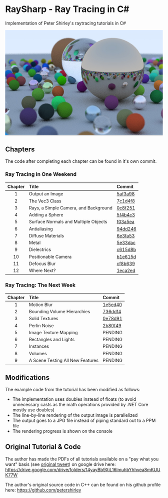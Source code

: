 ﻿# RaySharp - Ray Tracing in C#

Implementation of Peter Shirley's raytracing tutorials in C#

![Example Output](output/output.jpeg)

## Chapters

The code after completing each chapter can be found in it's own commit.

### Ray Tracing in One Weekend

| Chapter | Title                                 | Commit                                   |
|:-------:|:--------------------------------------|:-----------------------------------------|
| 1       | Output an Image                       | [5af3a98](https://github.com/bschne/RaySharp/commit/5af3a98fd1dfab8ec8d27c45928650c5ebb9597b) |
| 2       | The Vec3 Class                        | [7c1d4f8](https://github.com/bschne/RaySharp/commit/7c1d4f8ba662aecc8fbb0f8fbb206f533dee10eb) |
| 3       | Rays, a Simple Camera, and Background | [0c8f251](https://github.com/bschne/RaySharp/commit/0c8f251b596e09d076c5b1c82c81d5d425d2a3cb) |
| 4       | Adding a Sphere                       | [5f4b4c3](https://github.com/bschne/RaySharp/commit/5f4b4c3b154b991efd838d90ddc7f292ad77bd92) |
| 5       | Surface Normals and Multiple Objects  | [f03a5ea](https://github.com/bschne/RaySharp/commit/f03a5eabe50d84c7bd940777964fc6e99f7ea3e4) |
| 6       | Antialiasing                          | [94dd246](https://github.com/bschne/RaySharp/commit/94dd246c9a4d0bcea53758a156c88734a656e561) |
| 7       | Diffuse Materials                     | [6e3fa53](https://github.com/bschne/RaySharp/commit/6e3fa53539bc61e8e108d4d0cfb9600191394ea1) |
| 8       | Metal                                 | [5e33dac](https://github.com/bschne/RaySharp/commit/5e33dac95d7e599b2952ba29958bcf3475214e41) |
| 9       | Dielectrics                           | [c615d8b](https://github.com/bschne/RaySharp/commit/c615d8b30665195ee6c1f8b4465e51ce2116b42c) |
| 10      | Positionable Camera                   | [b1e615d](https://github.com/bschne/RaySharp/commit/b1e615df8a51a8a13a9703f72d185cd01207e836) |
| 11      | Defocus Blur                          | [cf8b639](https://github.com/bschne/RaySharp/commit/cf8b6390770b53653ab820822f1804ba7ac53e2b) |
| 12      | Where Next?                           | [1eca2ed](https://github.com/bschne/RaySharp/commit/1eca2ed1d639ceed3aa568485ce7527cfeb01c27) |

### Ray Tracing: The Next Week

| Chapter | Title                                 | Commit                                   |
|:-------:|:--------------------------------------|:-----------------------------------------|
| 1       | Motion Blur                           | [1e5ed40](https://github.com/bschne/RaySharp/commit/1e5ed40768e2eaf4cf6c05b6d63d0097ae4ba8cc) |
| 2       | Bounding Volume Hierarchies           | [736ddf4](https://github.com/bschne/RaySharp/commit/736ddf4ff8b570bed23d01ec897ebaf23c39e20e) |
| 3       | Solid Textures                        | [0e78d91](https://github.com/bschne/RaySharp/commit/0e78d910d18b32fb6a86de62d60dd6386b564436) |
| 4       | Perlin Noise                          | [2b80f49](https://github.com/bschne/RaySharp/commit/2b80f492a9b528deb0ba488e3ff8047c562f502b) |
| 5       | Image Texture Mapping                 | PENDING                                  |
| 6       | Rectangles and Lights                 | PENDING                                  |
| 7       | Instances                             | PENDING                                  |
| 8       | Volumes                               | PENDING                                  |
| 9       | A Scene Testing All New Features      | PENDING                                  |

## Modifications

The example code from the tutorial has been modified as follows:

- The implementation uses doubles instead of floats (to avoid unnecessary casts as the math operations provided by .NET Core mostly use doubles)
- The line-by-line rendering of the output image is parallelized
- The output goes to a JPG file instead of piping standard out to a PPM file
- The rendering progress is shown on the console

## Original Tutorial & Code

The author has made the PDFs of all tutorials available on a "pay what you want" basis (see [original tweet](https://twitter.com/peter_shirley/status/984947257035243520?lang=de)) on google drive here: https://drive.google.com/drive/folders/14yayBb9XiL16lmuhbYhhvea8mKUUK77W

The author's original source code in C++ can be found on his github profile here: https://github.com/petershirley
